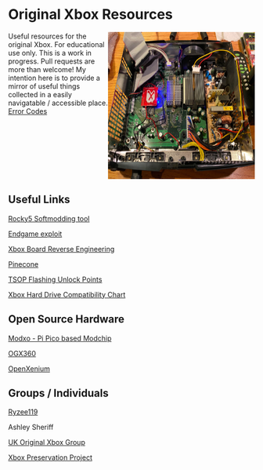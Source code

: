 # Original Xbox Resources

<div style="display: grid; grid-template-columns: 1fr 300px;">
    <div>
        Useful resources for the original Xbox. For educational use only.
        This is a work in progress. Pull requests are more than welcome!
        My intention here is to provide a mirror of useful things collected in a easily navigatable / accessible place.
        <br /><a href="errorcodes.md">Error Codes</a>
    </div>
    <img src="modchips/x3/xecuter-3-chip.webp" width="300px" height="300px"/>
</div>

## Useful Links
[Rocky5 Softmodding tool](https://github.com/Rocky5/Xbox-Softmodding-Tool)

[Endgame exploit](https://github.com/XboxDev/endgame-exploit)

[Xbox Board Reverse Engineering](https://github.com/LoveMHz/xbox-board-re)

[Pinecone](https://github.com/Xbox-Preservation-Project/Pinecone)

[TSOP Flashing Unlock Points](http://www.biline.ca/xbox_solder.htm)

[Xbox Hard Drive Compatibility Chart](https://xboxdrives.x-pec.com/?p=list)

## Open Source Hardware
[Modxo - Pi Pico based Modchip](https://github.com/shalxmva/modxo)

[OGX360](https://github.com/Ryzee119/ogx360)

[OpenXenium](https://github.com/Ryzee119/OpenXenium)

## Groups / Individuals
[Ryzee119](https://github.com/Ryzee119)

Ashley Sheriff

[UK Original Xbox Group](https://www.facebook.com/groups/620015468348420)

[Xbox Preservation Project](https://github.com/Xbox-Preservation-Project)

